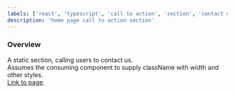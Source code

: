 ```yaml
---
labels: ['react', 'typescript', 'call to action', 'section', 'contact us']
description: 'home page call to action section'
---
```


### Overview
  
A static section, calling users to contact us.  
Assumes the consuming component to supply className with width and other styles.  
[Link to page](https://bit.dev).